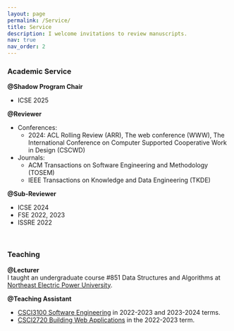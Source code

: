 ```yaml
---
layout: page
permalink: /Service/
title: Service
description: I welcome invitations to review manuscripts.
nav: true
nav_order: 2
---
```


### Academic Service
<b>@Shadow Program Chair</b> 
- ICSE 2025
  
<b>@Reviewer</b> 
- Conferences:
  - 2024: ACL Rolling Review (ARR), The web conference (WWW), The International Conference on Computer Supported Cooperative Work in Design (CSCWD) 
- Journals:
  - ACM Transactions on Software Engineering and Methodology (TOSEM)
  - IEEE Transactions on Knowledge and Data Engineering (TKDE)

<b>@Sub-Reviewer</b> 
- ICSE 2024
- FSE 2022, 2023
- ISSRE 2022

<br>

### Teaching

<b>@Lecturer</b>  
I taught an undergraduate course #851 Data Structures and Algorithms at <a href="https://en.neepu.edu.cn/">Northeast Electric Power University</a>.

<b>@Teaching Assistant</b>  
- <a href="https://proj.cse.cuhk.edu.hk/csci3100/">CSCI3100 Software Engineering</a> in 2022-2023 and 2023-2024 terms.
- <a href="https://www.cse.cuhk.edu.hk/academics/ug-course-list/csci2720/">CSCI2720 Building Web Applications</a> in the 2022-2023 term.
